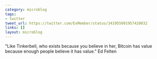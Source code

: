 ```yaml
---
category: microblog
tags:
- twitter
tweet_url: https://twitter.com/ExMember/status/341955091957420032
links: []
layout: microblog
---
```

"Like Tinkerbell, who exists because you believe in her, Bitcoin has value because enough people believe it has value." Ed Felten
